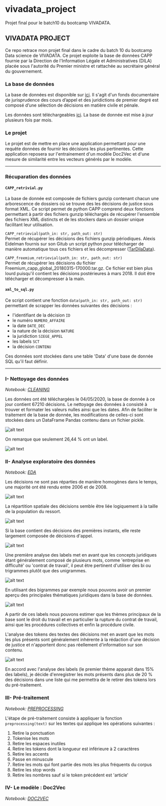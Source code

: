 # vivadata_project
Projet final pour le batch10 du bootcamp VIVADATA.

## VIVADATA PROJECT

Ce repo retrace mon projet final dans le cadre du batch 10 du bootcamp Data science de VIVADATA. Ce projet exploite la base de données CAPP fournie par la Direction de l'Information Légale et Administratives (DILA) placée sous l'autorité du Premier ministre et rattachée au secrétaire général du gouvernement.

### La base de données

La base de données est disponible sur [ici](https://www.data.gouv.fr/fr/datasets/capp/#_). Il s'agit d'un fonds documentaire de jurisprudence des cours d’appel et des juridictions de premier degré est composé d’une sélection de décisions en matière civile et pénale.

Les données sont téléchargeables [ici](https://echanges.dila.gouv.fr/OPENDATA/CAPP/). La base de donnée est mise à jour plusieurs fois par mois.

### Le projet

Le projet est de mettre en place une application permettant pour une requête données de fournir les décisions les plus pertinentes. Cette application reposera sur l'entrainement d'un modèle Doc2Vec et d'une mesure de similarité entre les vecteurs générés par le modèle.

-------
### Récuparation des données

#### `CAPP_retrivial.py`

La base de donnée est composée de fichiers gunzip contenant chacun une arborescence de dossiers où se trouve des les décisions de justice sous format XML. Ce script permet de python CAPP comprend deux fonctions permettant à partir des fichiers gunzip téléchargés de récupérer l'ensemble des fichiers XML distincts et de les stockers dans un dossier unique facilitant leur utilisation.

`CAPP_retrievial(path_in: str, path_out: str)`<br>
Permet de récupérer les décisions des fichiers gunzip périodiques. Alexis Eidelman fournis sur son Gitub un script python pour télécharger de manière automatique tous ces fichiers et les décompresser ([TarDilaData](https://github.com/AlexisEidelman/TarDilaData)).

`CAPP_freemium_retrievial(path_in: str, path_out: str)`<br>
Permet de récupérer les décisions du fichier Freemium_capp_global_20180315-170000.tar.gz. Ce fichier est bien plus lourd puisqu'il contient les décisions postérieures à mars 2018. Il doit être télécharger et décompresser à la main.

#### `xml_to_sql.py`

Ce script contient une fonction `data(path_in: str, path_out: str)` permettant de scrapper les données suivantes des décisions :
* l'identifiant de la décision `ID`
* le numéro `NUMERO_AFFAIRE`
* la date `DATE_DEC`
* la nature de la décision `NATURE`
* la juridiction `SIEGE_APPEL`
* les labels `SCT`
* la décision `CONTENU`

Ces données sont stockées dans une table 'Data' d'une base de donnée SQL qu'il faut définir.

------------
### I- Nettoyage des données

*Notebook: [CLEANING](https://github.com/leoguillaume/vivadata_project/blob/master/notebooks/CLEANING.ipynb)*

Les données ont été téléchargées le 04/05/2020, la base de donnée à ce jour contient 67210 décisions. Le nettoyage des données à consisté à trouver et formater les valeurs nulles ainsi que les dates. Afin de faciliter le traitement de la base de donnée, les modifications de celles-ci sont stockées dans un DataFrame Pandas contenu dans un fichier pickle.

![alt text](https://github.com/leoguillaume/vivadata_project/blob/master/data_visualisations/null_values.png)

On remarque que seulement 26,44 % ont un label.

![alt text](https://github.com/leoguillaume/vivadata_project/blob/master/data_visualisations/df_null_values.png)

### II- Analyse exploratoire des données
*Notebook: [EDA](https://github.com/leoguillaume/vivadata_project/blob/master/notebooks/EDA.ipynb)*

Les décisions ne sont pas réparties de manière homogènes dans le temps, une majorité ont été rendu entre 2006 et de 2008.

![alt text](https://github.com/leoguillaume/vivadata_project/blob/master/data_visualisations/time_distribution.png)

La répartition spatiale des décisions semble être liée logiquement à la taille de la population du ressort.

![alt text](https://github.com/leoguillaume/vivadata_project/blob/master/data_visualisations/spatial_distribution.png)

Si la base contient des décisions des premières instants, elle reste largement composée de décisions d'appel.

![alt text](https://github.com/leoguillaume/vivadata_project/blob/master/data_visualisations/nature_of_decisions.png)

Une première analyse des labels met en avant que les concepts juridiques étant généralement composé de plusieurs mots, comme 'entreprise en difficulté' ou 'contrat de travail', il peut être pertinent d'utiliser des bi ou trigrammes plutôt que des unigrammes.

![alt text](https://github.com/leoguillaume/vivadata_project/blob/master/data_visualisations/wordcloud_label_1.png)

En utilisant des bigrammes par exemple nous pouvons avoir un premier aperçu des principales thématiques juridiques dans la base de données.

![alt text](https://github.com/leoguillaume/vivadata_project/blob/master/data_visualisations/bigram_labels_distribution.png)

A partir de ces labels nous pouvons estimer que les thèmes principaux de la base sont le droit du travail et en particulier la rupture du contrat de travail, ainsi que les procédures collectives et enfin la procédure civile.

L'analyse des tokens des textes des décisions met en avant que les mots les plus présents sont généralement inhérente à la rédaction d'une décision de justice et n'apportent donc pas réellement d'information sur son contenu.

![alt text](https://github.com/leoguillaume/vivadata_project/blob/master/data_visualisations/wordcloud_text.png)

En accord avec l'analyse des labels (le premier thème apparait dans 15% des labels), je décide d'enregistrer les mots présents dans plus de 20 % des décisions dans une liste qui me permettra de le retirer des tokens lors du pré-traitement.

### III- Pré-traitement
*Notebook: [PREPROCESSING](https://github.com/leoguillaume/vivadata_project/blob/master/notebooks/PREPROCESSING.ipynb)*

L'étape de pré-traitement consiste à appliquer la fonction `preprocessing(text)` sur les textes qui applique les opérations suivantes :

1. Retire la ponctuation
2. Tokenise les mots
3. Retire les espaces inutiles
4. Retire les tokens dont la longueur est inférieure à 2 caractères
5. Retire les accents
6. Passe en minuscule
7. Retire les mots qui font partie des mots les plus fréquents du corpus
8. Retire les stop words
9. Retire les nombres sauf si le token précédent est 'article'

### IV- Le modèle : Doc2Vec
*Notebook: [DOC2VEC](https://github.com/leoguillaume/vivadata_project/blob/master/notebooks/DOC2VEC.ipynb)*
